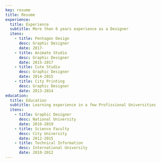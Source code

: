 ```yaml
---
key: resume
title: Resume
experience:
  title: Experience
  subtitle: More than 6 years experience as a Designer
  itens:
    - title: Pentagon Design
      desc: Graphic Designer
      date: 2017-
    - title: Animate Studio
      desc: Graphic Designer
      date: 2015-2017
    - title: Cute Studio
      desc: Graphic Designer
      date: 2014-2015
    - title: City Printing
      desc: Graphic Designer
      date: 2013-2014
education:
  title: Education
  subtitle: Learning experience in a few Profissional Universities
  itens:
    - title: Graphic Designer
      desc: National University
      date: 2016-2019
    - title: Science Faculty
      desc: City University
      date: 2012-2015
    - title: Technical Information
      desc: International University
      date: 2010-2012
---
```

